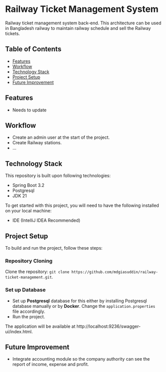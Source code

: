 # Railway Ticket Management System
Railway ticket management system back-end. This architecture can be used in Bangladesh railway to maintain railway schedule and sell the Railway tickets.

## Table of Contents
- [Features](#features)
- [Workflow](#workflow)
- [Technology Stack](#technology-stack)
- [Project Setup](#project-setup)
- [Future Improvement](#future-improvement)

## Features
- Needs to update

## Workflow
* Create an admin user at the start of the project.
* Create Railway stations.
* ...

## Technology Stack
This repository is built upon following technologies:
* Spring Boot 3.2
* Postgresql
* JDK 21

To get started with this project, you will need to have the following installed on your local machine:
* IDE (IntelliJ IDEA Recommended)

## Project Setup
To build and run the project, follow these steps:

### Repository Cloning
Clone the repository: `git clone https://github.com/mdgiasuddin/railway-ticket-management.git`.

### Set up Database
* Set up <b>Postgresql</b> database for this either by installing Postgresql database manually or by <b>Docker</b>. Change the `application.properties` file accordingly.
* Run the project.

The application will be available at http://localhost:9236/swagger-ui/index.html.

## Future Improvement
* Integrate accounting module so the company authority can see the report of income, expense and profit.